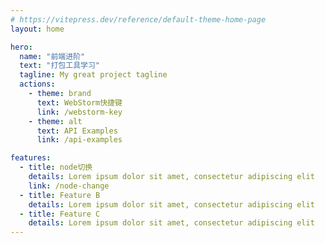 ```yaml
---
# https://vitepress.dev/reference/default-theme-home-page
layout: home

hero:
  name: "前端进阶"
  text: "打包工具学习"
  tagline: My great project tagline
  actions:
    - theme: brand
      text: WebStorm快捷键
      link: /webstorm-key
    - theme: alt
      text: API Examples
      link: /api-examples

features:
  - title: node切换
    details: Lorem ipsum dolor sit amet, consectetur adipiscing elit
    link: /node-change
  - title: Feature B
    details: Lorem ipsum dolor sit amet, consectetur adipiscing elit
  - title: Feature C
    details: Lorem ipsum dolor sit amet, consectetur adipiscing elit
---
```



